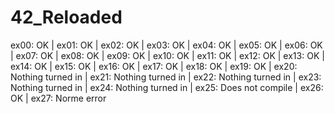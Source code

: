 # 42_Reloaded

ex00: OK | 
ex01: OK | 
ex02: OK | 
ex03: OK | 
ex04: OK | 
ex05: OK | 
ex06: OK | 
ex07: OK | 
ex08: OK | 
ex09: OK | 
ex10: OK | 
ex11: OK | 
ex12: OK | 
ex13: OK | 
ex14: OK | 
ex15: OK | 
ex16: OK | 
ex17: OK | 
ex18: OK | 
ex19: OK | 
ex20: Nothing turned in | 
ex21: Nothing turned in | 
ex22: Nothing turned in | 
ex23: Nothing turned in | 
ex24: Nothing turned in | 
ex25: Does not compile | 
ex26: OK | 
ex27: Norme error
